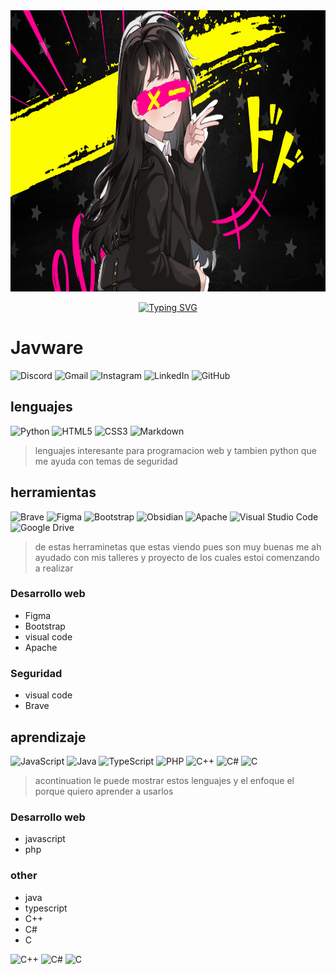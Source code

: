 <img src="portada.png" alt="Texto alternativo" width="950" height="450" >

<p align="center">
  <a href="https://github.com/MikaboshiDev">
    <img src="https://readme-typing-svg.demolab.com?font=Fira+Code&pause=1000&color=fefc00ff&center=falso&vCenter=falso&repeat=cierto&width=435&lines=desarrollador+frontend+con+ganas+de;+saber+muchas+cosas;+estudio+ciberseguridad+redteam;++++BIENVENIDOS" alt="Typing SVG"/>
  </a>
</p>

# Javware

![Discord](https://img.shields.io/badge/Discord-%235865F2.svg?style=for-the-badge&logo=discord&logoColor=white&color=black&)
![Gmail](https://img.shields.io/badge/Gmail-D14836?style=for-the-badge&logo=gmail&logoColor=white&color=yellow)
![Instagram](https://img.shields.io/badge/Instagram-%23E4405F.svg?style=for-the-badge&logo=Instagram&logoColor=white&color=black)
![LinkedIn](https://img.shields.io/badge/linkedin-%230077B5.svg?style=for-the-badge&logo=linkedin&logoColor=white&color=yellow)
![GitHub](https://img.shields.io/badge/github-%23121011.svg?style=for-the-badge&logo=github&logoColor=white)


## lenguajes

![Python](https://img.shields.io/badge/python-3670A0?style=for-the-badge&logo=python&logoColor=ffdd54&color=black)
![HTML5](https://img.shields.io/badge/html5-%23E34F26.svg?style=for-the-badge&logo=html5&logoColor=white&color=yellow)
![CSS3](https://img.shields.io/badge/css3-%231572B6.svg?style=for-the-badge&logo=css3&logoColor=white&color=yellow)
![Markdown](https://img.shields.io/badge/markdown-%23000000.svg?style=for-the-badge&logo=markdown&logoColor=white)

> lenguajes interesante para programacion web y tambien python que me ayuda con temas de seguridad


## herramientas

![Brave](https://img.shields.io/badge/Brave-FB542B?style=for-the-badge&logo=Brave&logoColor=white&color=black)
![Figma](https://img.shields.io/badge/figma-%23F24E1E.svg?style=for-the-badge&logo=figma&logoColor=white&color=yellow)
![Bootstrap](https://img.shields.io/badge/bootstrap-%238511FA.svg?style=for-the-badge&logo=bootstrap&logoColor=white&color=yellow)
![Obsidian](https://img.shields.io/badge/Obsidian-%23483699.svg?style=for-the-badge&logo=obsidian&logoColor=white&color=yellow)
![Apache](https://img.shields.io/badge/apache-%23D42029.svg?style=for-the-badge&logo=apache&logoColor=white&color=black)
![Visual Studio Code](https://img.shields.io/badge/Visual%20Studio%20Code-0078d7.svg?style=for-the-badge&logo=visual-studio-code&logoColor=white&color=yellow)
![Google Drive](https://img.shields.io/badge/Google%20Drive-4285F4?style=for-the-badge&logo=googledrive&logoColor=white&color=black)
>de estas herraminetas que estas viendo pues son muy buenas me ah ayudado con mis talleres y  proyecto de los cuales estoi comenzando a realizar

### Desarrollo web
*   Figma
*   Bootstrap
*   visual code
*   Apache

### Seguridad 
*   visual code
*   Brave


## aprendizaje
![JavaScript](https://img.shields.io/badge/javascript-%23323330.svg?style=for-the-badge&logo=javascript&logoColor=%23F7DF1E&color=black)
![Java](https://img.shields.io/badge/java-%23ED8B00.svg?style=for-the-badge&logo=openjdk&logoColor=white&color=yellow)
![TypeScript](https://img.shields.io/badge/typescript-%23007ACC.svg?style=for-the-badge&logo=typescript&logoColor=white&color=black)
![PHP](https://img.shields.io/badge/php-%23777BB4.svg?style=for-the-badge&logo=php&logoColor=white&color=yellow)
![C++](https://img.shields.io/badge/c++-%2300599C.svg?style=for-the-badge&logo=c%2B%2B&logoColor=white&color=black)
![C#](https://img.shields.io/badge/c%23-%23239120.svg?style=for-the-badge&logo=c-sharp&logoColor=white&color=yellow)
![C](https://img.shields.io/badge/c-%2300599C.svg?style=for-the-badge&logo=c&logoColor=white&color=black)

> acontinuation le puede mostrar estos lenguajes y el enfoque el porque quiero aprender a usarlos 

### Desarrollo web
*   javascript
*   php

### other
*   java
*   typescript
*   C++
*   C#
*   C

![C++](https://img.shields.io/badge/c++-%2300599C.svg?style=for-the-badge&logo=c%2B%2B&logoColor=white&color=black)
![C#](https://img.shields.io/badge/c%23-%23239120.svg?style=for-the-badge&logo=c-sharp&logoColor=white&color=yellow)
![C](https://img.shields.io/badge/c-%2300599C.svg?style=for-the-badge&logo=c&logoColor=white&color=black)
